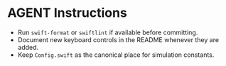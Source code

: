 # AGENT Instructions

- Run `swift-format` or `swiftlint` if available before committing.
- Document new keyboard controls in the README whenever they are added.
- Keep `Config.swift` as the canonical place for simulation constants.
